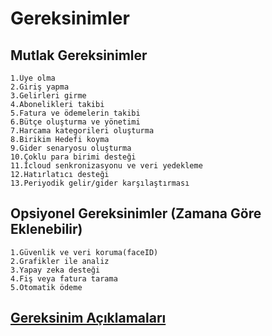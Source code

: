# Gereksinimler

## Mutlak Gereksinimler
    1.Üye olma
    2.Giriş yapma
    3.Gelirleri girme
    4.Abonelikleri takibi
    5.Fatura ve ödemelerin takibi
    6.Bütçe oluşturma ve yönetimi
    7.Harcama kategorileri oluşturma
    8.Birikim Hedefi koyma
    9.Gider senaryosu oluşturma
    10.Çoklu para birimi desteği
    11.İcloud senkronizasyonu ve veri yedekleme
    12.Hatırlatıcı desteği
    13.Periyodik gelir/gider karşılaştırması


## Opsiyonel Gereksinimler (Zamana Göre Eklenebilir)
    1.Güvenlik ve veri koruma(faceID)
    2.Grafikler ile analiz
    3.Yapay zeka desteği
    4.Fiş veya fatura tarama
    5.Otomatik ödeme

## [Gereksinim Açıklamaları](Gereksinim-Açiklama.md)
